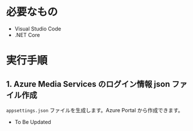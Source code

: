 # 必要なもの
- Visual Studio Code
- .NET Core

# 実行手順

## 1. Azure Media Services のログイン情報 json ファイル作成

`appsettings.json` ファイルを生成します。Azure Portal から作成できます。

- To Be Updated

